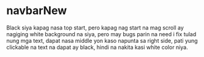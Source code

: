 # navbarNew
Black siya kapag nasa top start, pero kapag nag start na mag scroll ay nagiging white background na siya, pero may bugs parin na need i fix tulad nung mga text, dapat nasa middle yon kaso napunta sa right side, pati yung clickable na text na dapat ay black, hindi na nakita kasi white color niya.
